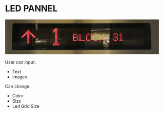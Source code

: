 # LED PANNEL

![](/assets/led_panel.JPG)

User can input:

* Text
* Images

Can change:

* Color
* Size
* Led Grid Size



